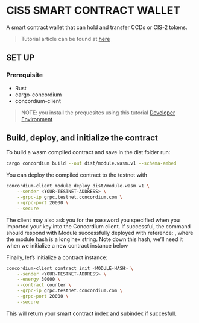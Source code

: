 # CIS5 SMART CONTRACT WALLET

A smart contract wallet that can hold and transfer CCDs or CIS-2 tokens. 
> Tutorial article can be found at [here](https://medium.com/@buki.offor/concordium-full-stack-smart-contract-account-tutorial-part-one-cdac8bcf0ff9)   
## SET UP

### Prerequisite

* Rust
* cargo-concordium
* concordium-client

> NOTE: you install the prequesites using this tutorial [Developer Environment](https://developer.concordium.software/en/mainnet/smart-contracts/tutorials/setup-env.html)

## Build, deploy, and initialize the contract

To build a wasm compiled contract and save in the dist folder run: 
```bash
cargo concordium build --out dist/module.wasm.v1 --schema-embed
```
You can deploy the compiled contract to the testnet with
```bash
concordium-client module deploy dist/module.wasm.v1 \
    --sender <YOUR-TESTNET-ADDRESS> \
    --grpc-ip grpc.testnet.concordium.com \
    --grpc-port 20000 \
    --secure
```
The client may also ask you for the password you specified when you imported your key into the Concordium client. If successful, the command should respond with Module successfully deployed with reference: <MODULE-HASH>, where the module hash is a long hex string. Note down this hash, we’ll need it when we initialize a new contract instance below

Finally, let’s initialize a contract instance:
```bash
concordium-client contract init <MODULE-HASH> \
    --sender <YOUR-TESTNET-ADDRESS> \
    --energy 30000 \
    --contract counter \
    --grpc-ip grpc.testnet.concordium.com \
    --grpc-port 20000 \
    --secure
```
This will return your smart contract index and subindex if succesfull.